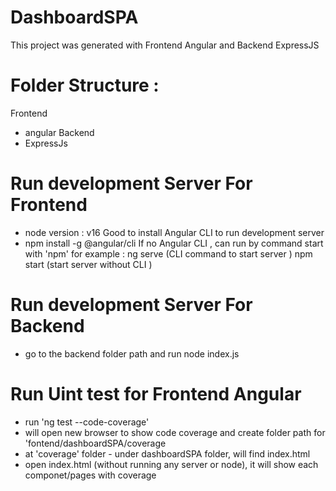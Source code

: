 # DashboardSPA

This project was generated with Frontend Angular and Backend ExpressJS

# Folder Structure : 
Frontend 
- angular 
Backend
- ExpressJs

# Run development Server For Frontend 
- node version : v16
Good to install Angular CLI to run development server 
- npm install -g @angular/cli 
If no Angular CLI , 
can run by command start with 'npm'
for example : ng serve  (CLI command to start server )
npm start (start server without CLI )

# Run development Server For Backend
- go to the backend folder path and run 
node index.js

# Run Uint test for Frontend Angular 
- run 'ng test --code-coverage' 
- will open new browser to show code coverage and create folder path for 'fontend/dashboardSPA/coverage
- at 'coverage' folder - under dashboardSPA folder, will find index.html
- open index.html (without running any server or node), it will show each componet/pages with coverage


